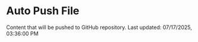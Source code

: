 # Auto Push File

Content that will be pushed to GitHub repository.
Last updated: 07/17/2025, 03:36:00 PM